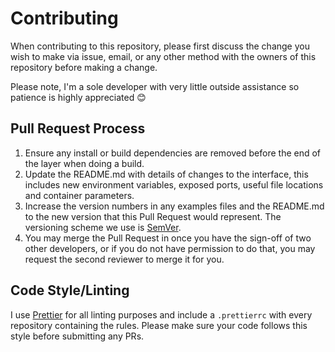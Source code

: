 # Contributing

When contributing to this repository, please first discuss the change you wish to make via issue, email, or any other method with the owners of this repository before making a change.

Please note, I'm a sole developer with very little outside assistance so patience is highly appreciated 😊

## Pull Request Process

1. Ensure any install or build dependencies are removed before the end of the layer when doing a build.
2. Update the README.md with details of changes to the interface, this includes new environment variables, exposed ports, useful file locations and container parameters.
3. Increase the version numbers in any examples files and the README.md to the new version that this Pull Request would represent. The versioning scheme we use is [SemVer](http://semver.org/).
4. You may merge the Pull Request in once you have the sign-off of two other developers, or if you do not have permission to do that, you may request the second reviewer to merge it for you.

## Code Style/Linting

I use [Prettier][0] for all linting purposes and include a `.prettierrc` with every repository containing the rules. Please make sure your code follows this style before submitting any PRs.

[0]: http://prettier.io/
